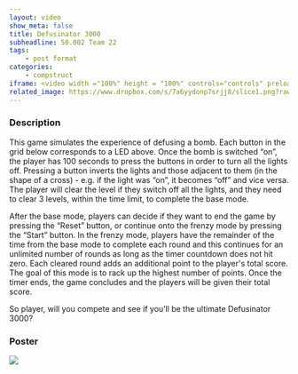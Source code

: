 ```yaml
---
layout: video
show_meta: false
title: Defusinator 3000
subheadline: 50.002 Team 22
tags:
    - post format
categories:
    - compstruct
iframe: <video width ="100%" height = "100%" controls="controls" preload="metadata" src="https://www.dropbox.com/s/adas8szzf3uuxfr/1D%20Checkoff%204_%20Poster%20and%20Video_1D%2022_attempt_2022-04-18-15-21-49_Com%20struc%20video.mp4?raw=1#t=0.5"> Your browser does not support the HTML5 Video element.</video>
related_image: https://www.dropbox.com/s/7a6yydonp7srjj8/slice1.png?raw=1
---
```


### Description

This game simulates the experience of defusing a bomb. Each button in the grid below corresponds to a LED above. Once the bomb is switched “on”, the player has 100 seconds to press the buttons in order to turn all the lights off. Pressing a button inverts the lights and those adjacent to them (in the shape of a cross) - e.g. if the light was “on”, it becomes “off” and vice versa. The player will clear the level if they switch off all the lights, and they need to clear 3 levels, within the time limit, to complete the base mode.

After the base mode, players can decide if they want to end the game by pressing the “Reset” button, or continue onto the frenzy mode by pressing the “Start” button. In the frenzy mode, players have the remainder of the time from the base mode to complete each round and this continues for an unlimited number of rounds as long as the timer countdown does not hit zero. Each cleared round adds an additional point to the player's total score. The goal of this mode is to rack up the highest number of points. Once the timer ends, the game concludes and the players will be given their total score.

So player, will you compete and see if you’ll be the ultimate Defusinator 3000?

### Poster

<img src="https://www.dropbox.com/s/mprw5oup47m7pil/1D%20Checkoff%204_%20Poster%20and%20Video_1D%2022_attempt_2022-04-18-15-21-49_Com%20struc%20poster.png?raw=1" />
